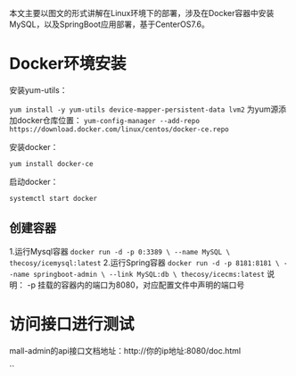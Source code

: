 本文主要以图文的形式讲解在Linux环境下的部署，涉及在Docker容器中安装MySQL，以及SpringBoot应用部署，基于CenterOS7.6。

# Docker环境安装
安装yum-utils：

`yum install -y yum-utils device-mapper-persistent-data lvm2`
为yum源添加docker仓库位置：
`yum-config-manager --add-repo https://download.docker.com/linux/centos/docker-ce.repo`

安装docker：

`yum install docker-ce`

启动docker：

`systemctl start docker`

## 创建容器
   1.运行Mysql容器
    `docker run -d -p 0:3389 \
    --name MySQL \
    thecosy/icemysql:latest`
    2.运行Spring容器
    `docker run -d -p 8181:8181 \
    --name springboot-admin \
    --link MySQL:db \
    thecosy/icecms:latest`
说明：
-p 挂载的容器内的端口为8080，对应配置文件中声明的端口号
# 访问接口进行测试
mall-admin的api接口文档地址：http://你的ip地址:8080/doc.html

``
